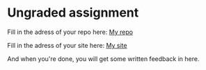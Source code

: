 # Ungraded assignment

Fill in the adress of your repo here:
[My repo](https://github.com/....)

Fill in the adress of your site here:
[My site](https://www.my-domain-at-onedotcom.se)

And when you're done, you will get some written feedback in here.

